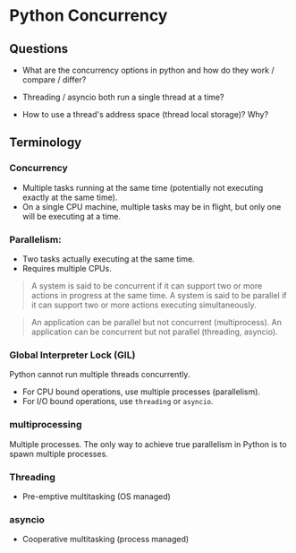 # Python Concurrency

## Questions

* What are the concurrency options in python and how do they work / compare / differ?
* Threading / asyncio both run a single thread at a time?

* How to use a thread's address space (thread local storage)? Why?

## Terminology

### Concurrency

* Multiple tasks running at the same time (potentially not executing exactly at the same time).
* On a single CPU machine, multiple tasks may be in flight, but only one will be executing at a time.

### Parallelism:

* Two tasks actually executing at the same time.
* Requires multiple CPUs.

> A system is said to be concurrent if it can support two or more actions in progress at the same time. A system is said to be parallel if it can support two or more actions executing simultaneously.

> An application can be parallel but not concurrent (multiprocess). An application can be concurrent but not parallel (threading, asyncio).


### Global Interpreter Lock (GIL)

Python cannot run multiple threads concurrently.

* For CPU bound operations, use multiple processes (parallelism).
* For I/O bound operations, use `threading` or `asyncio`.

### multiprocessing

Multiple processes. The only way to achieve true parallelism in Python is to spawn multiple processes.

### Threading

* Pre-emptive multitasking (OS managed)

### asyncio

* Cooperative multitasking (process managed)